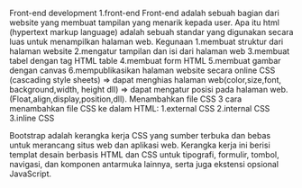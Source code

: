 Front-end development
1.front-end 
Front-end adalah sebuah bagian dari website yang membuat tampilan yang menarik kepada user.
Apa itu html (hypertext markup language) adalah sebuah standar yang digunakan secara luas untuk menampilkan halaman web. 
Kegunaan
1.membuat struktur dari halaman website
2.mengatur tampilan dan isi dari halaman web
3.membuat tabel dengan tag HTML table
4.membuat form HTML
5.membuat gambar dengan canvas 
6.mempublikasikan halaman website secara online 
CSS (cascading style sheets) => dapat menghias halaman web(color,size,font, background,width, height dll) => dapat mengatur posisi pada halaman web. (Float,align,display,position,dll).
Menambahkan file CSS 
3 cara menambahkan file CSS ke dalam HTML:
1.external CSS 
2.internal CSS 
3.inline CSS 

Bootstrap adalah kerangka kerja CSS yang sumber terbuka dan bebas untuk merancang situs web dan aplikasi web. Kerangka kerja ini berisi templat desain berbasis HTML dan CSS untuk tipografi, formulir, tombol, navigasi, dan komponen antarmuka lainnya, serta juga ekstensi opsional JavaScript.
